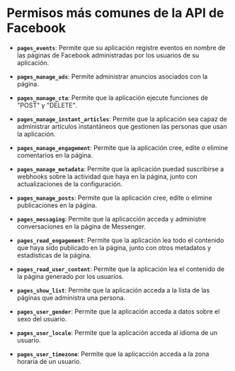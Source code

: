 # Permisos más comunes de la API de Facebook

- **`pages_events`**: Permite que su aplicación registre eventos en nombre de las páginas de Facebook administradas por los usuarios de su aplicación.

- **`pages_manage_ads`**: Permite administrar anuncios asociados con la página.

- **`pages_manage_cta`**: Permite que la aplicación ejecute funciones de "POST" y "DELETE".

- **`pages_manage_instant_articles`**: Permite que la aplicación sea capaz de administrar artículos instantáneos que gestionen las personas que usan la aplicación.

- **`pages_manage_engagement`**: Permite que la aplicación cree, edite o elimine comentarios en la página.

- **`pages_manage_metadata`**: Permite que la aplicación puedad suscribirse a webhooks sobre la actividad que haya en la página, junto con actualizaciones de la configuración.

- **`pages_manage_posts`**: Permite que la aplicación cree, edite o elimine publicaciones en la página.

- **`pages_messaging`**: Permite que la aplicacción acceda y administre conversaciones en la página de Messenger.

- **`pages_read_engagement`**: Permite que la aplicación lea todo el contenido que haya sido publicado en la página, junto con otros metadatos y estadísticas de la página.

- **`pages_read_user_content`**: Permite que la aplicación lea el contenido de la página generado por los usuarios.

- **`pages_show_list`**: Permite que la aplicación acceda a la lista de las páginas que administra una persona.

- **`pages_user_gender`**: Permite que la aplicación acceda a datos sobre el sexo del usuario.

- **`pages_user_locale`**: Permite que la aplicación acceda al idioma de un usuario.

- **`pages_user_timezone`**: Permite que la aplicacción acceda a la zona horaria de un usuario.